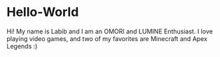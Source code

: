 # Hello-World
Hi! My name is Labib and I am an OMORI and LUMINE Enthusiast. I love playing video games, and two of my favorites are Minecraft and Apex Legends :)
